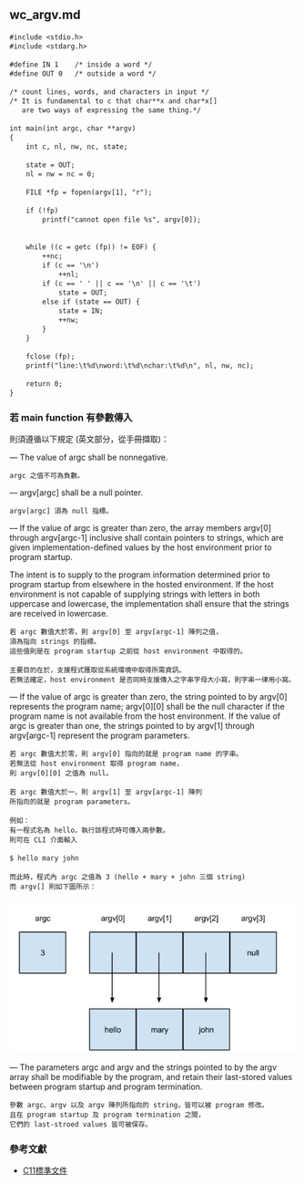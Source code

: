 ## wc_argv.md

```
#include <stdio.h>
#include <stdarg.h>

#define IN 1    /* inside a word */
#define OUT 0   /* outside a word */

/* count lines, words, and characters in input */
/* It is fundamental to c that char**x and char*x[]
   are two ways of expressing the same thing.*/

int main(int argc, char **argv)
{
    int c, nl, nw, nc, state;

    state = OUT;
    nl = nw = nc = 0;

    FILE *fp = fopen(argv[1], "r");

    if (!fp)
        printf("cannot open file %s", argv[0]);


    while ((c = getc (fp)) != EOF) {
        ++nc;
        if (c == '\n')
            ++nl;
        if (c == ' ' || c == '\n' || c == '\t')
            state = OUT;
        else if (state == OUT) {
            state = IN;
            ++nw;
        }
    }

    fclose (fp);
    printf("line:\t%d\nword:\t%d\nchar:\t%d\n", nl, nw, nc);

    return 0;
}
```

### 若 main function 有參數傳入

則須遵循以下規定 (英文部分，從手冊擷取)：

— The value of argc shall be nonnegative.

```
argc 之值不可為負數。
```

— argv[argc] shall be a null pointer.

```
argv[argc] 須為 null 指標。
```

— If the value of argc is greater than zero, the array members argv[0] through argv[argc-1] inclusive shall contain pointers to strings, which are given implementation-defined values by the host environment prior to program startup.

The intent is to supply to the program information determined prior to program startup from elsewhere in the hosted environment. If the host environment is not capable of supplying strings with letters in both uppercase and lowercase, the implementation shall ensure that the strings are received in lowercase.

```
若 argc 數值大於零，則 argv[0] 至 argv[argc-1] 陣列之值，
須為指向 strings 的指標。
這些值則是在 program startup 之前從 host environment 中取得的。

主要目的在於，支援程式獲取從系統環境中取得所需資訊。
若無法確定，host environment 是否同時支援傳入之字串字母大小寫，則字串一律用小寫。
```

— If the value of argc is greater than zero, the string pointed to by argv[0] represents the program name; argv[0][0] shall be the null character if the program name is not available from the host environment. If the value of argc is greater than one, the strings pointed to by argv[1] through argv[argc-1] represent the program parameters.

```
若 argc 數值大於零，則 argv[0] 指向的就是 program name 的字串。
若無法從 host environment 取得 program name，
則 argv[0][0] 之值為 null。

若 argc 數值大於一，則 argv[1] 至 argv[argc-1] 陣列
所指向的就是 program parameters。

例如：
有一程式名為 hello，執行該程式時可傳入兩參數。
則可在 CLI 介面輸入

$ hello mary john

而此時，程式內 argc 之值為 3 (hello + mary + john 三個 string)
而 argv[] 則如下圖所示：
```

![argv.png](../png/argv.png)

— The parameters argc and argv and the strings pointed to by the argv array shall be modifiable by the program, and retain their last-stored values between program startup and program termination.

```
參數 argc、argv 以及 argv 陣列所指向的 string，皆可以被 program 修改。
且在 program startup 及 program termination 之間，
它們的 last-stroed values 皆可被保存。
```

### 參考文獻
* [C11標準文件](http://www.open-std.org/jtc1/sc22/wg14/www/docs/n1570.pdf)

